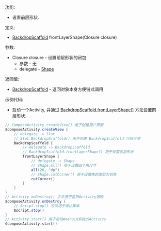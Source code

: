 功能:

+ 设置前层形状.

定义:

+ [BackdropScaffold](/API/UI/Compose/Widget/BackdropScaffold/README.md) frontLayerShape(Closure closure)

参数:

+ Closure closure - 设置前层形状的闭包
    + 参数 - 无
    + delegate - [Shape](/API/UI/Compose/Theme/Shape/Shape/README.md)

返回值:

+ [BackdropScaffold](/API/UI/Compose/Widget/BackdropScaffold/README.md) - 返回对象本身方便链式调用

示例代码:

+ 启动一个Activity,
  并通过 [BackdropScaffold.frontLayerShape()](/API/UI/Compose/Widget/BackdropScaffold/README.md?id=frontLayerShape)
  方法设置前层形状.

```groovy
// ComposeActivity.createView() 用于创建用户界面
$composeActivity.createView {
    // delegate -> Slot
    // Slot.BackdropScaffold() 用于创建 BackdropScaffold 可组合项
    BackdropScaffold {
        // delegate -> BackdropScaffold
        // BackdropScaffold.frontLayerShape() 用于设置前层形状
        frontLayerShape {
            // delegate -> Shape
            // Shape.all() 用于设置四个角尺寸
            all(20, "dp")
            // Shape.cutCorner() 用于设置角的类型为切角
            cutCorner()
        }
    }
}
// Activity.onDestroy() 方法用于监听Activity销毁
$composeActivity.onDestroy {
    // Script.stop() 方法用于停止脚本
    $script.stop()
}
// Activity.start() 用于启动Android系统的Activity
$composeActivity.start()
```
